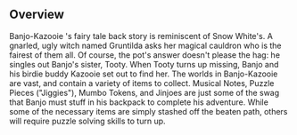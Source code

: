 ## Overview

Banjo-Kazooie 's fairy tale back story is reminiscent of Snow White's. A gnarled, ugly witch named Gruntilda asks her magical cauldron who is the fairest of them all. Of course, the pot's answer doesn't please the hag: he singles out Banjo's sister, Tooty. When Tooty turns up missing, Banjo and his birdie buddy Kazooie set out to find her. The worlds in Banjo-Kazooie are vast, and contain a variety of items to collect. Musical Notes, Puzzle Pieces ("Jiggies"), Mumbo Tokens, and Jinjoes are just some of the swag that Banjo must stuff in his backpack to complete his adventure. While some of the necessary items are simply stashed off the beaten path, others will require puzzle solving skills to turn up.